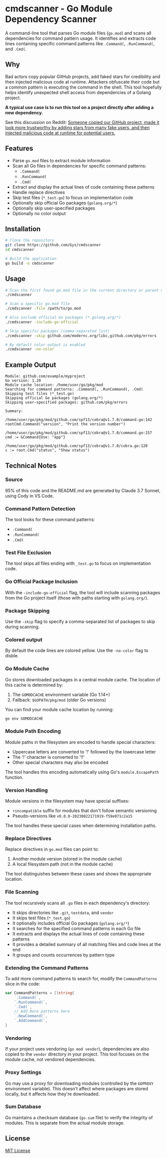 # cmdscanner - Go Module Dependency Scanner

A command-line tool that parses Go module files (`go.mod`) and scans all dependencies for command pattern usage. It identifies and extracts code lines containing specific command patterns like `.Command(`, `.RunCommand(`, and `.Cmd(`.

## Why

Bad actors copy popular GitHub projects, add faked stars for credibility and then injected malicious code at runtime. Attackers obfuscate their code but a common pattern is executing the command in the shell. This tool hopefully helps identify unexpected shell access from dependencies of a Golang project.

**A typical use case is to run this tool on a project directly after adding a new dependency.**

See this discussion on Reddit: [Someone copied our GitHub project, made it look more trustworthy by adding stars from many fake users, and then injected malicious code at runtime for potential users.](https://old.reddit.com/r/golang/comments/1jbzuot/someone_copied_our_github_project_made_it_look/)

## Features

- Parse `go.mod` files to extract module information
- Scan all Go files in dependencies for specific command patterns:
  - `.Command(`
  - `.RunCommand(`
  - `.Cmd(`
- Extract and display the actual lines of code containing these patterns
- Handle replace directives 
- Skip test files (`*_test.go`) to focus on implementation code
- Optionally skip official Go packages (`golang.org/*`)
- Optionally skip user-specified packages
- Optionally no color output

## Installation

```bash
# Clone the repository
git clone https://github.com/Gys/cmdscanner
cd cmdscanner

# Build the application
go build -o cmdscanner
```

## Usage

```bash
# Scan the first found go.mod file in the current directory or parent directories
./cmdscanner

# Scan a specific go.mod file
./cmdscanner -file /path/to/go.mod

# Also include official Go packages (*.golang.org/*)
./cmdscanner -include-go-official

# Skip specific packages (comma-separated list)
./cmdscanner -skip github.com/modernc.org/libc,github.com/pkg/errors

# By default color output is enabled
./cmdscanner -no-color
```

## Example Output

```
Module: github.com/example/myproject
Go version: 1.20
Module cache location: /home/user/go/pkg/mod
Searching for command patterns: .Command(, .RunCommand(, .Cmd(
Skipping test files (*_test.go)
Skipping official Go packages (golang.org/*)
Skipping user-specified packages: github.com/pkg/errors

Summary:

/home/user/go/pkg/mod/github.com/spf13/cobra@v1.7.0/command.go:142
rootCmd.Command("version", "Print the version number")

/home/user/go/pkg/mod/github.com/spf13/cobra@v1.7.0/command.go:157
cmd := &Command{Use: "app"}

/home/user/go/pkg/mod/github.com/spf13/cobra@v1.7.0/cobra.go:120
c := root.Cmd("status", "Show status")
```

## Technical Notes

### Source

95% of this code and the README.md are generated by Claude 3.7 Sonnet, using Cody in VS Code.

### Command Pattern Detection

The tool looks for these command patterns:
- `.Command(`
- `.RunCommand(`
- `.Cmd(`

### Test File Exclusion

The tool skips all files ending with `_test.go` to focus on implementation code. 

### Go Official Package Inclusion

With the `-include-go-official` flag, the tool will include scanning packages from the Go project itself (those with paths starting with `golang.org/`).

### Package Skipping

Use the `-skip` flag to specify a comma-separated list of packages to skip during scanning.

### Colored output

By default the code lines are colored yellow. Use the `-no-color` flag to disble.

### Go Module Cache

Go stores downloaded packages in a central module cache. The location of this cache is determined by:

1. The `GOMODCACHE` environment variable (Go 1.14+)
2. Fallback: `$GOPATH/pkg/mod` (older Go versions)

You can find your module cache location by running:

```bash
go env GOMODCACHE
```

### Module Path Encoding

Module paths in the filesystem are encoded to handle special characters:

- Uppercase letters are converted to '!' followed by the lowercase letter
- The '!' character is converted to '!!'
- Other special characters may also be encoded

The tool handles this encoding automatically using Go's `module.EscapePath` function.

### Version Handling

Module versions in the filesystem may have special suffixes:

- `+incompatible` suffix for modules that don't follow semantic versioning
- Pseudo-versions like `v0.0.0-20230822171919-f59e071c2a15`

The tool handles these special cases when determining installation paths.

### Replace Directives

Replace directives in `go.mod` files can point to:

1. Another module version (stored in the module cache)
2. A local filesystem path (not in the module cache)

The tool distinguishes between these cases and shows the appropriate location.

### File Scanning

The tool recursively scans all `.go` files in each dependency's directory:

- It skips directories like `.git`, `testdata`, and `vendor`
- It skips test files (`*_test.go`)
- It optionally includes official Go packages (`golang.org/*`)
- It searches for the specified command patterns in each Go file
- It extracts and displays the actual lines of code containing these patterns
- It provides a detailed summary of all matching files and code lines at the end
- It groups and counts occurrences by pattern type

### Extending the Command Patterns

To add more command patterns to search for, modify the `CommandPatterns` slice in the code:

```go
var CommandPatterns = []string{
    `.Command(`,
    `.RunCommand(`,
    `.Cmd(`,
    // Add more patterns here
    `.NewCommand(`,
    `.AddCommand(`,
}
```

### Vendoring

If your project uses vendoring (`go mod vendor`), dependencies are also copied to the `vendor` directory in your project. This tool focuses on the module cache, not vendored dependencies.

### Proxy Settings

Go may use a proxy for downloading modules (controlled by the `GOPROXY` environment variable). This doesn't affect where packages are stored locally, but it affects how they're downloaded.

### Sum Database

Go maintains a checksum database (`go.sum` file) to verify the integrity of modules. This is separate from the actual module storage.

## License

[MIT License](LICENSE)
